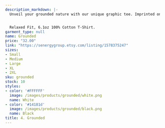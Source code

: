 ```yaml
---
description_markdown: |-
  Unveil your grounded nature with our unique graphic tee. Imprinted on a C1717 comfort colors shirt, the design showcases a serene silhouette of a woman intertwined with earthly roots, aptly captioned with the word "Grounded". Available in a classy white base with a contrasting black graphic or a sleek black base adorned with a white graphic, this t-shirt embodies a blend of simplicity and meaningful imagery. It's more than just a piece of clothing; it's a statement of being harmoniously connected to nature.


  Relaxed Fit, 6.1oz 100% Cotton T-Shirt.
garment_type: null
name: Grounded
price: "32.00"
link: "https://senergygroup.etsy.com/listing/1578375247"
sizes:
- Small
- Medium
- Large
- XL
- 2XL
sku: grounded
stock: 10
styles:
- color: '#FFFFFF'
  image: /images/products/grounded/white.png
  name: White
- color: '#14181d'
  image: /images/products/grounded/black.png
  name: Black
title: 4. Grounded
---
```


